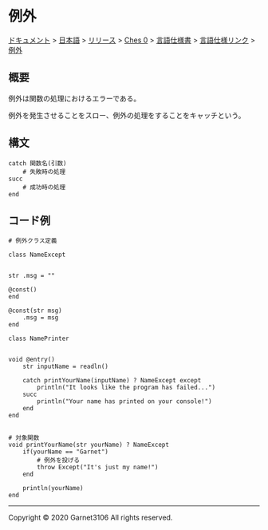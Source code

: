 # 例外

[ドキュメント](../../../../../../index.md) > [日本語](../../../../../index.md) > [リリース](../../../../index.md) > [Ches 0](../../../index.md) > [言語仕様書](../../index.md) > [言語仕様リンク](../index.md) > [例外](./index.md)

## 概要

例外は関数の処理におけるエラーである。

例外を発生させることをスロー、例外の処理をすることをキャッチという。

## 構文

```
catch 関数名(引数)
    # 失敗時の処理
succ
    # 成功時の処理
end
```

## コード例

```
# 例外クラス定義

class NameExcept


str .msg = ""

@const()
end

@const(str msg)
    .msg = msg
end
```

```
class NamePrinter


void @entry()
    str inputName = readln()

    catch printYourName(inputName) ? NameExcept except
        println("It looks like the program has failed...")
    succ
        println("Your name has printed on your console!")
    end
end


# 対象関数
void printYourName(str yourName) ? NameExcept
    if(yourName == "Garnet")
        # 例外を投げる
        throw Except("It's just my name!")
    end

    println(yourName)
end
```

---

Copyright © 2020 Garnet3106 All rights reserved.
